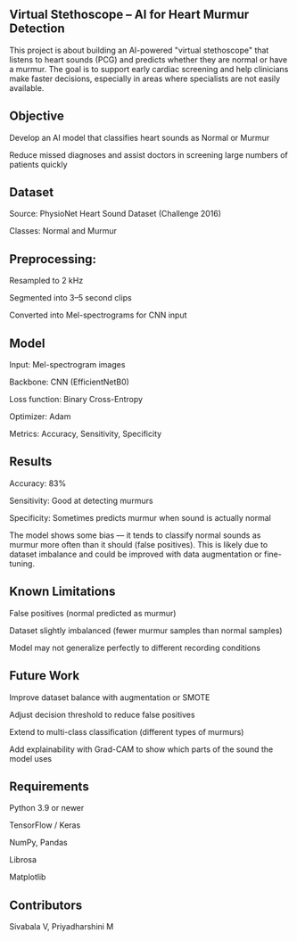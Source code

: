 ## Virtual Stethoscope – AI for Heart Murmur Detection

This project is about building an AI-powered "virtual stethoscope" that listens to heart sounds (PCG) and predicts whether they are normal or have a murmur.
The goal is to support early cardiac screening and help clinicians make faster decisions, especially in areas where specialists are not easily available.

## Objective

Develop an AI model that classifies heart sounds as Normal or Murmur

Reduce missed diagnoses and assist doctors in screening large numbers of patients quickly

## Dataset

Source: PhysioNet Heart Sound Dataset (Challenge 2016)

Classes: Normal and Murmur

## Preprocessing:

Resampled to 2 kHz

Segmented into 3–5 second clips

Converted into Mel-spectrograms for CNN input

## Model

Input: Mel-spectrogram images

Backbone: CNN (EfficientNetB0)

Loss function: Binary Cross-Entropy

Optimizer: Adam

Metrics: Accuracy, Sensitivity, Specificity

## Results

Accuracy: 83%

Sensitivity: Good at detecting murmurs

Specificity: Sometimes predicts murmur when sound is actually normal

The model shows some bias — it tends to classify normal sounds as murmur more often than it should (false positives).
This is likely due to dataset imbalance and could be improved with data augmentation or fine-tuning.

## Known Limitations

False positives (normal predicted as murmur)

Dataset slightly imbalanced (fewer murmur samples than normal samples)

Model may not generalize perfectly to different recording conditions

## Future Work

Improve dataset balance with augmentation or SMOTE

Adjust decision threshold to reduce false positives

Extend to multi-class classification (different types of murmurs)

Add explainability with Grad-CAM to show which parts of the sound the model uses

## Requirements

Python 3.9 or newer

TensorFlow / Keras

NumPy, Pandas

Librosa

Matplotlib

## Contributors
Sivabala V,
Priyadharshini M
